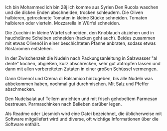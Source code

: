 Ich bin Mohammed 
ich bin 28j
ich komme aus Syrien 
Den Rucola waschen und die dicken Enden abschneiden, trocken schleudern. Die Oliven halbieren, getrocknete Tomaten in kleine Stücke schneiden. Tomaten halbieren oder vierteln. Mozzarella in Würfel schneiden.

Die Zucchini in kleine Würfel schneiden, den Knoblauch abziehen und in hauchdünne Scheiben schneiden (hacken geht auch). Beides zusammen mit etwas Olivenöl in einer beschichteten Pfanne anbraten, sodass etwas Röstaromen entstehen.

In der Zwischenzeit die Nudeln nach Packungsanleitung in Salzwasser "al dente" kochen, abgießen, kurz abschrecken, sehr gut abtropfen lassen und dann mit allen vorbereiteten Zutaten in einer großen Schüssel vermengen.

Dann Olivenöl und Crema di Balsamico hinzugeben, bis alle Nudeln was abbekommen haben, nochmal gut durchmischen. Mit Salz und Pfeffer abschmecken.

Den Nudelsalat auf Tellern anrichten und mit frisch gehobeltem Parmesan bestreuen. Parmaschinken nach Belieben darüber legen.


Als Readme oder Liesmich wird eine Datei bezeichnet, die üblicherweise mit Software mitgeliefert wird und diverse, oft wichtige Informationen über die Software enthält.
